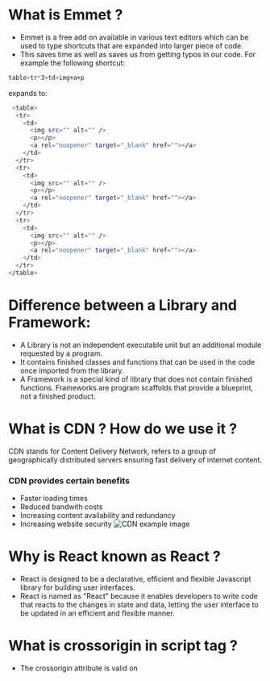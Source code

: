 # What is Emmet ?
- Emmet is a free add on available in various text editors which can be used to type shortcuts that are expanded into larger piece of code.
- This saves time as well as saves us from getting typos in our code.
For example the following shortcut:
```sh
table>tr*3>td>img+a+p
```
expands to: 

```sh
 <table>
  <tr>
    <td>
      <img src="" alt="" />
      <p></p>
      <a rel="noopener" target="_blank" href=""></a>
    </td>
  </tr>
  <tr>
    <td>
      <img src="" alt="" />
      <p></p>
      <a rel="noopener" target="_blank" href=""></a>
    </td>
  </tr>
  <tr>
    <td>
      <img src="" alt="" />
      <p></p>
      <a rel="noopener" target="_blank" href=""></a>
    </td>
  </tr>
</table>

```
# Difference between a Library and Framework:
- A Library is not an independent executable unit but an additional module requested by a program.
- It contains finished classes and functions that can be used in the code once imported from the library.
- A Framework is a special kind of library that does not contain finished functions. Frameworks are program scaffolds that provide a blueprint, not a finished product.

# What is CDN ? How do we use it ?
CDN stands for Content Delivery Network, refers to a group of geographically distributed servers ensuring fast delivery of internet content.
### CDN provides certain benefits
- Faster loading times
- Reduced bandwith costs
- Increasing content availability and redundancy
- Increasing website security
![CDN example image](https://gtmetrix.com/blog/wp-content/uploads/2017/02/cdn-region-specific.png)

# Why is React known as React ?
- React is designed to be a declarative, efficient and flexible Javascript library for building user interfaces.
- React is named as "React" because it enables developers to write code that reacts to the changes in state and data, letting the user interface to be updated in an efficient and flexible manner.

# What is crossorigin in script tag ?
- The crossorigin attribute is valid on <audio>, <img>, <link>, <script> and <video> elements and provides support for CORS(Cross Origin Resource Sharing), defining how elements handle cross-origin requests.
- The crossorigin is a CORS setting attribute and can have a value of "anonymous" or "user-credentials" 

# Difference between React and ReactDOM.
- React is a Javascript library used for designing user interfaces
- ReactDOM is a complementary library to React which glues React to the browser DOM
- Basically whenever we use class, components and elements we use React library. When we use functions render() that is when we use ReactDOM.

#  What is difference between react.development.js and react.production.js files via CDN?
- react.development.js is only applicable for development environment.
- react.production.js is applicable for production environment. It is a minified and optimized version of React.

# What is async and defer?
- async: async is a boolean attribute when used in a script tag, fetches scripts from external sources while HTML parsing is going on. Once the fetching is complete, the HTML parsing is stopped and the scripts are executed without following the order in which they were called.
- defer: defer is a boolean attribute when used in a script tag, fetches scripts from external sources while HTML parsing is going on parallely. In this case The scripts get executed in order only after HTML parsing is complete.
